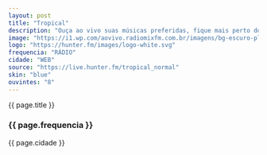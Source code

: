 ```yaml
---
layout: post
title: "Tropical"
description: "Ouça ao vivo suas músicas preferidas, fique mais perto dos seus ídolos e participe das melhores promoções!"
image: "https://i1.wp.com/aovivo.radiomixfm.com.br/imagens/bg-escuro-player.jpg"
logo: "https://hunter.fm/images/logo-white.svg"
frequencia: "RÁDIO"
cidade: "WEB"
source: "https://live.hunter.fm/tropical_normal"
skin: "blue"
ouvintes: "8"
---
```

<span>{{ page.title }}</span>
<h3>{{ page.frequencia }}</h3>
<span>{{ page.cidade }}</span>
